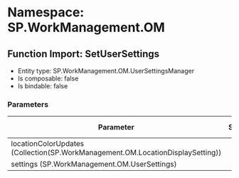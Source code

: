 # Namespace: SP.WorkManagement.OM

## Function Import: SetUserSettings

- Entity type: SP.WorkManagement.OM.UserSettingsManager
- Is composable: false
- Is bindable: false

### Parameters

Parameter | SPO | SP 2019 | SP 2016 | SP 2013
----------|:---:|:-------:|:-------:|:-------:
locationColorUpdates (Collection(SP.WorkManagement.OM.LocationDisplaySetting)) | ❌ | ❌ | ❌ | ✅
settings (SP.WorkManagement.OM.UserSettings) | ❌ | ❌ | ❌ | ✅
